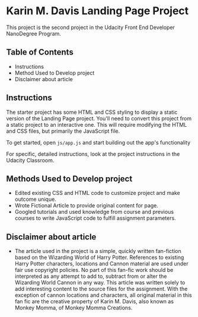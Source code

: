 # Karin M. Davis Landing Page Project

This project is the second project in the Udacity Front End Developer NanoDegree Program.

## Table of Contents

* Instructions
* Method Used to Develop project
* Disclaimer about article

## Instructions

The starter project has some HTML and CSS styling to display a static version of the Landing Page project. You'll need to convert this project from a static project to an interactive one. This will require modifying the HTML and CSS files, but primarily the JavaScript file.

To get started, open `js/app.js` and start building out the app's functionality

For specific, detailed instructions, look at the project instructions in the Udacity Classroom.

## Methods Used to Develop project

* Edited existing CSS and HTML code to customize project and make outcome unique.
* Wrote Fictional Article to provide original content for page.
* Googled tutorials and used knowledge from course and previous courses to write JavaScript code to fulfill assignment parameters.

## Disclaimer about article

* The article used in the project is a simple, quickly written fan-fiction based on the Wizarding World of Harry Potter.  References to existing Harry Potter characters, locations and Cannon material are used under fair use copyright policies. No part of this fan-fic work should be interpreted as any attempt to add to, subtract from or alter the Wizarding World Cannon in any way. This article was written solely to add interesting content to the source files for the assignment.  With the exception of cannon locations and characters, all original material in this fan fic are the creative property of Karin M. Davis, also known as Monkey Momma, of Monkey Momma Creations.
